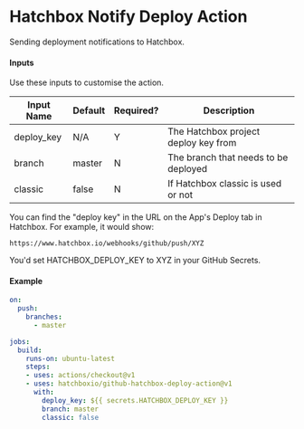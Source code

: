 # Hatchbox Notify Deploy Action

Sending deployment notifications to Hatchbox.

#### Inputs

Use these inputs to customise the action.

Input Name | Default | Required? | Description
------------ | ------------- | ------------ | -------------
deploy_key | N/A | Y | The Hatchbox project deploy key from 
branch | master | N | The branch that needs to be deployed
classic | false | N | If Hatchbox classic is used or not

You can find the "deploy key" in the URL on the App's Deploy tab in Hatchbox. For example, it would show:
```
https://www.hatchbox.io/webhooks/github/push/XYZ
```

You'd set HATCHBOX_DEPLOY_KEY to XYZ in your GitHub Secrets.

#### Example

```yaml
on:
  push:
    branches:
      - master

jobs:
  build:
    runs-on: ubuntu-latest
    steps:
    - uses: actions/checkout@v1
    - uses: hatchboxio/github-hatchbox-deploy-action@v1
      with:
        deploy_key: ${{ secrets.HATCHBOX_DEPLOY_KEY }}
        branch: master
        classic: false
```
